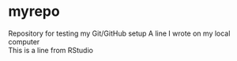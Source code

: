 # myrepo
Repository for testing my Git/GitHub setup
A line I wrote on my local computer  
This is a line from RStudio 